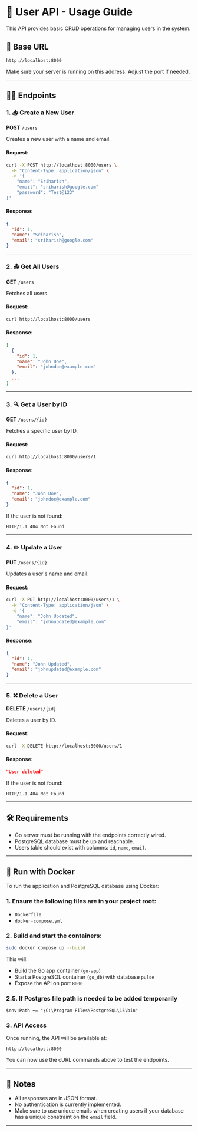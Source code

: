 # 📘 User API - Usage Guide

This API provides basic CRUD operations for managing users in the system.

## 📍 Base URL

```
http://localhost:8000
```

Make sure your server is running on this address. Adjust the port if needed.

---

## 🧑‍💻 Endpoints

### 1. 📥 Create a New User

**POST** `/users`

Creates a new user with a name and email.

#### Request:

```bash
curl -X POST http://localhost:8000/users \
  -H "Content-Type: application/json" \
  -d '{
    "name": "Sriharish",
    "email": "sriharish@google.com"
    "password": "Test@123"
}'
```

#### Response:

```json
{
  "id": 1,
  "name": "Sriharish",
  "email": "sriharish@google.com"
}
```

---

### 2. 📤 Get All Users

**GET** `/users`

Fetches all users.

#### Request:

```bash
curl http://localhost:8000/users
```

#### Response:

```json
[
  {
    "id": 1,
    "name": "John Doe",
    "email": "johndoe@example.com"
  },
  ...
]
```

---

### 3. 🔍 Get a User by ID

**GET** `/users/{id}`

Fetches a specific user by ID.

#### Request:

```bash
curl http://localhost:8000/users/1
```

#### Response:

```json
{
  "id": 1,
  "name": "John Doe",
  "email": "johndoe@example.com"
}
```

If the user is not found:

```http
HTTP/1.1 404 Not Found
```

---

### 4. ✏️ Update a User

**PUT** `/users/{id}`

Updates a user's name and email.

#### Request:

```bash
curl -X PUT http://localhost:8000/users/1 \
  -H "Content-Type: application/json" \
  -d '{
    "name": "John Updated",
    "email": "johnupdated@example.com"
}'
```

#### Response:

```json
{
  "id": 1,
  "name": "John Updated",
  "email": "johnupdated@example.com"
}
```

---

### 5. ❌ Delete a User

**DELETE** `/users/{id}`

Deletes a user by ID.

#### Request:

```bash
curl -X DELETE http://localhost:8000/users/1
```

#### Response:

```json
"User deleted"
```

If the user is not found:

```http
HTTP/1.1 404 Not Found
```

---

## 🛠️ Requirements

- Go server must be running with the endpoints correctly wired.
- PostgreSQL database must be up and reachable.
- Users table should exist with columns: `id`, `name`, `email`.

---

## 💪 Run with Docker

To run the application and PostgreSQL database using Docker:

### 1. Ensure the following files are in your project root:

- `Dockerfile`
- `docker-compose.yml`

### 2. Build and start the containers:

```bash
sudo docker compose up --build
```

This will:

- Build the Go app container (`go-app`)
- Start a PostgreSQL container (`go_db`) with database `pulse`
- Expose the API on port `8000`

### 2.5. If Postgres file path is needed to be added temporarily

```
$env:Path += ";C:\Program Files\PostgreSQL\15\bin"
```

### 3. API Access

Once running, the API will be available at:

```
http://localhost:8000
```

You can now use the cURL commands above to test the endpoints.

---

## 📌 Notes

- All responses are in JSON format.
- No authentication is currently implemented.
- Make sure to use unique emails when creating users if your database has a unique constraint on the `email` field.

---
